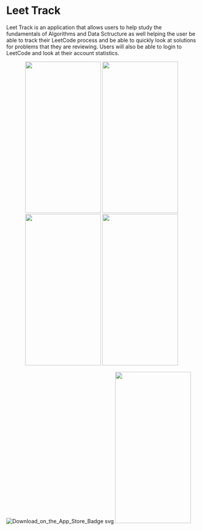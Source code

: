# Leet Track
Leet Track is an application that allows users to help study the fundamentals of Algorithms and Data Sctructure as well helping the user be able to track their LeetCode process and be able to quickly look at solutions for problems that they are reviewing. Users will also be able to login to LeetCode and look at their account statistics.



<p align="center">
<img src= "https://user-images.githubusercontent.com/55303890/216792535-e8806840-7bb8-4f2f-8850-ce110b0675e4.png" width="200" height="400">
<img src= "https://user-images.githubusercontent.com/55303890/216792577-61bf72f3-57d0-4b86-a412-d7ac565a5668.png" width="200" height="400">
<img src= "https://user-images.githubusercontent.com/55303890/216792587-9088ed5b-ba1c-42a0-9c6f-2e3513240672.png" width="200" height="400">
<img src= "https://user-images.githubusercontent.com/55303890/216792609-d2d04eec-ce23-4fa3-a5d9-55c56a68f3b6.png" width="200" height="400">
</p>



![Download_on_the_App_Store_Badge svg](https://user-images.githubusercontent.com/55303890/216792762-52658032-a331-4abc-a76d-8b485170e0d8.png)
<img src= "https://user-images.githubusercontent.com/55303890/216792762-52658032-a331-4abc-a76d-8b485170e0d8.png" width="200" height="400">
